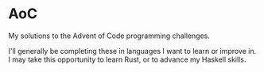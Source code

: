 # AoC

My solutions to the Advent of Code programming challenges. 

I'll generally be completing these in languages I want to learn or improve in. I may take this opportunity to learn Rust, or to advance my Haskell skills.
